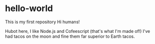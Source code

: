 # hello-world
This is my first repository
Hi humans!

Hubot here, I like Node.js and Cofeescript (that's what I'm made of!)
I've had tacos on the moon and fine them far superior  to Earth tacos.
